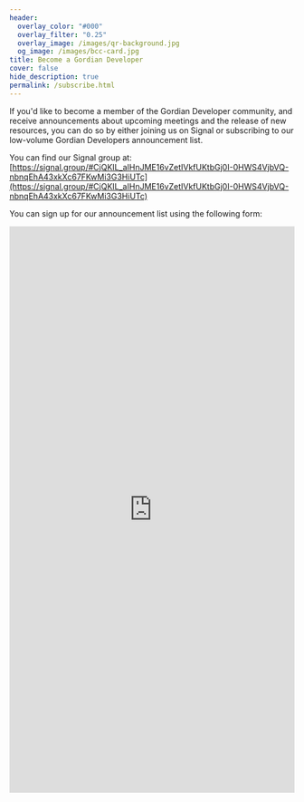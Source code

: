 ```yaml
---
header:
  overlay_color: "#000"
  overlay_filter: "0.25"
  overlay_image: /images/qr-background.jpg
  og_image: /images/bcc-card.jpg
title: Become a Gordian Developer
cover: false
hide_description: true
permalink: /subscribe.html
---
```


If you'd like to become a member of the Gordian Developer community, and receive announcements about upcoming meetings and the release of new resources, you can do so by either joining us on Signal or subscribing to our low-volume Gordian Developers announcement list.

You can find our Signal group at:
[https://signal.group/#CjQKIL_aIHnJME16vZetIVkfUKtbGj0I-0HWS4VjbVQ-nbnqEhA43xkXc67FKwMi3G3HiUTc](https://signal.group/#CjQKIL_aIHnJME16vZetIVkfUKtbGj0I-0HWS4VjbVQ-nbnqEhA43xkXc67FKwMi3G3HiUTc)

You can sign up for our announcement list using the following form:
<iframe width="100%" height="1000" src="https://4c957a4c.sibforms.com/serve/MUIEAOADb7IuGBlaJ1B8g00xrdPF7TpmnXqRTL7deXRxiKzw0CGoRqOZ4k4sVZeLB1D_oO6Wi-NTbheTlSaZOnM9jWdbAbiWgFzr8ucv4-gyqiRQqLbD1FUgtuv_En6DL2z8YdjhrlfjFvVN2NjC0h0zUJKUgQq7cU8dGtZPiLTkqKc6aABb3hsX5_yOW6T59AAE-vQkdM1ZaH78" frameborder="0" scrolling="auto" allowfullscreen style="display: block;margin-left: auto;margin-right: auto;max-width: 100%;"></iframe>

